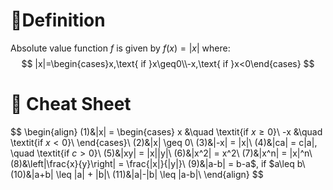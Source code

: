 # 📝Definition
Absolute value function $f$ is given by $f(x) = |x|$ where:
$$
|x|=\begin{cases}x,\text{ if }x\geq0\\-x,\text{ if }x<0\end{cases}
$$
# 🧾 Cheat Sheet
$$
\begin{align}
(1)&|x| = \begin{cases}
			x &\quad \textit{if $x \geq 0$}\\
			-x &\quad \textit{if $x < 0$}\\
		\end{cases}\\
(2)&|x| \geq 0\\
(3)&|-x| = |x|\\
(4)&|ca| = c|a|, \quad \textit{if $c > 0$}\\
(5)&|xy| = |x||y|\\
(6)&|x^2| = x^2\\
(7)&|x^n| = |x|^n\\
(8)&\left|\frac{x}{y}\right| = \frac{|x|}{|y|}\\
(9)&|a-b| = b-a$, if $a\leq b\\
(10)&|a+b| \leq |a| + |b|\\
(11)&|a|-|b| \leq |a-b|\\
\end{align}
$$